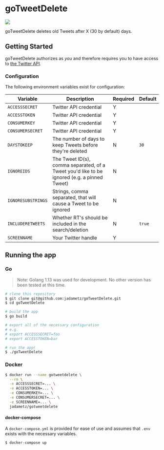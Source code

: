 # goTweetDelete

![](https://github.com/jadametz/goTweetDelete/workflows/Docker%20Image%20CI/badge.svg)

goTweetDelete deletes old Tweets after X (30 by default) days.

## Getting Started

goTweetDelete authorizes as _you_ and therefore requires you to have access to [the Twitter API](https://developer.twitter.com/en/docs/basics/getting-started).

### Configuration

The following environment variables exist for configuration:

|Variable|Description|Required|Default|
|--------|-----------|--------|-------|
|`ACCESSSECRET`|Twitter API credential|Y||
|`ACCESSTOKEN`|Twitter API credential|Y||
|`CONSUMERKEY`|Twitter API credential|Y||
|`CONSUMERSECRET`|Twitter API credential|Y||
|`DAYSTOKEEP`|The number of days to keep Tweets before they're deleted|N|`30`|
|`IGNOREIDS`|The Tweet ID(s), comma separated, of a Tweet you'd like to be ignored (e.g. a pinned Tweet)|N||
|`IGNORESUBSTRINGS`|Strings, comma separated, that will cause a Tweet to be ignored|N||
|`INCLUDERETWEETS`|Whether RT's should be included in the search/deletion|N|`true`|
|`SCREENNAME`|Your Twitter handle|Y||

## Running the app

### Go

> Note: Golang 1.13 was used for development. No other version has been tested at this time.

```bash
# clone this repository
$ git clone git@github.com:jadametz/goTweetDelete.git
$ cd goTweetDelete

# build the app
$ go build

# export all of the necessary configuration
# e.g.
# export ACCESSSECRET=foo
# export ACCESSTOKEN=bar

# run the app!
$ ./goTweetDelete
```

### Docker

```bash
$ docker run --name gotweetdelete \
  --rm \
  -e ACCESSSECRET=... \
  -e ACCESSTOKEN=... \
  -e CONSUMERKEY=... \
  -e CONSUMERSECRET=... \
  -e SCREENNAME=... \
  jadametz/gotweetdelete
```

#### docker-compose

A `docker-compose.yml` is provided for ease of use and assumes that `.env` exists with the necessary variables.

```bash
$ docker-compose up
```
